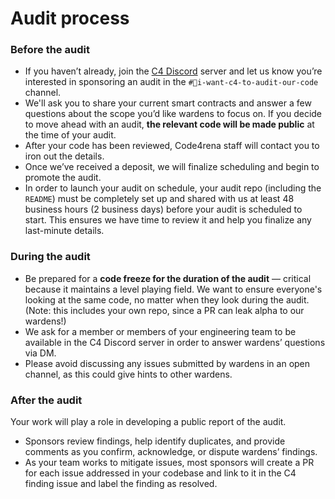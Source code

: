 # Audit process

### Before the audit

* If you haven’t already, join the [C4 Discord](https://discord.gg/YgBwyreF9B) server and let us know you’re interested in sponsoring an audit in the `#💼i-want-c4-to-audit-our-code` channel.
* We'll ask you to share your current smart contracts and answer a few questions about the scope you’d like wardens to focus on. If you decide to move ahead with an audit, **the relevant code will be made public** at the time of your audit.
* After your code has been reviewed, Code4rena staff will contact you to iron out the details.
* Once we’ve received a deposit, we will finalize scheduling and begin to promote the audit.
* In order to launch your audit on schedule, your audit repo (including the `README`) must be completely set up and shared with us at least 48 business hours (2 business days) before your audit is scheduled to start. This ensures we have time to review it and help you finalize any last-minute details.

### During the audit

* Be prepared for a **code freeze for the duration of the audit** — critical because it maintains a level playing field. We want to ensure everyone's looking at the same code, no matter when they look during the audit. (Note: this includes your own repo, since a PR can leak alpha to our wardens!)
* We ask for a member or members of your engineering team to be available in the C4 Discord server in order to answer wardens’ questions via DM.
* Please avoid discussing any issues submitted by wardens in an open channel, as this could give hints to other wardens.

### After the audit

Your work will play a role in developing a public report of the audit.

* Sponsors review findings, help identify duplicates, and provide comments as you confirm, acknowledge, or dispute wardens’ findings.
* As your team works to mitigate issues, most sponsors will create a PR for each issue addressed in your codebase and link to it in the C4 finding issue and label the finding as resolved.
